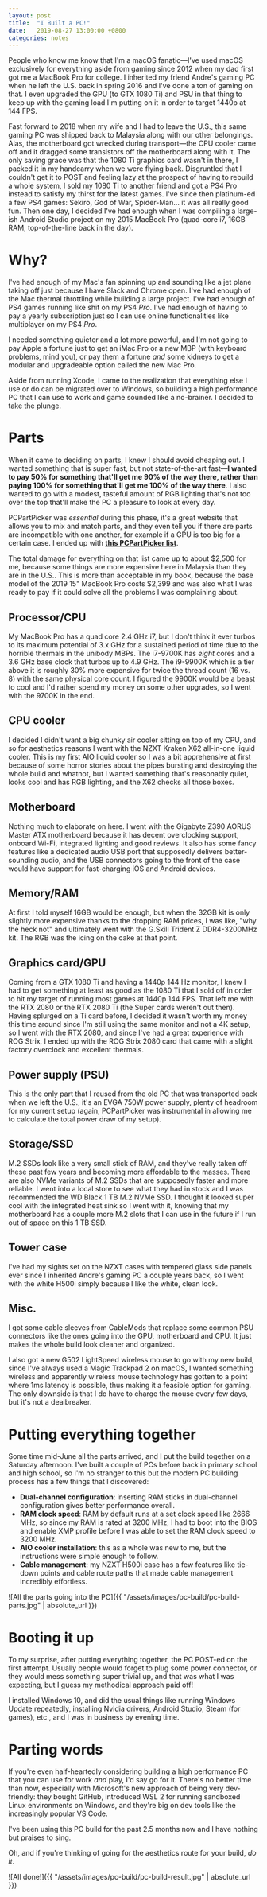 ```yaml
---
layout: post
title:  "I Built a PC!"
date:   2019-08-27 13:00:00 +0800
categories: notes
---
```


People who know me know that I'm a macOS fanatic—I've used macOS exclusively for everything aside from gaming since 2012 when my dad first got me a MacBook Pro for college. I inherited my friend Andre's gaming PC when he left the U.S. back in spring 2016 and I've done a ton of gaming on that. I even upgraded the GPU (to GTX 1080 Ti) and PSU in that thing to keep up with the gaming load I'm putting on it in order to target 1440p at 144 FPS.

Fast forward to 2018 when my wife and I had to leave the U.S., this same gaming PC was shipped back to Malaysia along with our other belongings. Alas, the motherboard got wrecked during transport—the CPU cooler came off and it dragged some transistors off the motherboard along with it. The only saving grace was that the 1080 Ti graphics card wasn't in there, I packed it in my handcarry when we were flying back. Disgruntled that I couldn't get it to POST and feeling lazy at the prospect of having to rebuild a whole system, I sold my 1080 Ti to another friend and got a PS4 Pro instead to satisfy my thirst for the latest games. I've since then platinum-ed a few PS4 games: Sekiro, God of War, Spider-Man... it was all really good fun. Then one day, I decided I've had enough when I was compiling a large-ish Android Studio project on my 2015 MacBook Pro (quad-core i7, 16GB RAM, top-of-the-line back in the day).

# Why?

I've had enough of my Mac's fan spinning up and sounding like a jet plane taking off just because I have Slack and Chrome open. I've had enough of the Mac thermal throttling while building a large project. I've had enough of PS4 games running like shit on my PS4 _Pro_. I've had enough of having to pay a yearly subscription just so I can use online functionalities like multiplayer on my PS4 _Pro_.

I needed something quieter and a lot more powerful, and I'm not going to pay Apple a fortune just to get an iMac Pro or a new MBP (with keyboard problems, mind you), or pay them a fortune _and_ some kidneys to get a modular and upgradeable option called the new Mac Pro.

Aside from running Xcode, I came to the realization that everything else I use or do can be migrated over to Windows, so building a high performance PC that I can use to work and game sounded like a no-brainer. I decided to take the plunge.

# Parts

When it came to deciding on parts, I knew I should avoid cheaping out. I wanted something that is super fast, but not state-of-the-art fast—**I wanted to pay 50% for something that'll get me 90% of the way there, rather than paying 100% for something that'll get me 100% of the way there**. I also wanted to go with a modest, tasteful amount of RGB lighting that's not too over the top that'll make the PC a pleasure to look at every day.

PCPartPicker was _essential_ during this phase, it's a great website that allows you to mix and match parts, and they even tell you if there are parts are incompatible with one another, for example if a GPU is too big for a certain case. I ended up with [**this PCPartPicker list**](https://pcpartpicker.com/user/cheeyi/saved/#view=QkLLJx).

The total damage for everything on that list came up to about $2,500 for me, because some things are more expensive here in Malaysia than they are in the U.S.. This is more than acceptable in my book, because the base model of the 2019 15" MacBook Pro costs $2,399 and was also what I was ready to pay if it could solve all the problems I was complaining about.

## Processor/CPU

My MacBook Pro has a quad core 2.4 GHz i7, but I don't think it ever turbos to its maximum potential of 3.x GHz for a sustained period of time due to the horrible thermals in the unibody MBPs. The i7-9700K has _eight_ cores and a 3.6 GHz base clock that turbos up to 4.9 GHz. The i9-9900K which is a tier above it is roughly 30% more expensive for twice the thread count (16 vs. 8) with the same physical core count. I figured the 9900K would be a beast to cool and I'd rather spend my money on some other upgrades, so I went with the 9700K in the end.

## CPU cooler

I decided I didn't want a big chunky air cooler sitting on top of my CPU, and so for aesthetics reasons I went with the NZXT Kraken X62 all-in-one liquid cooler. This is my first AIO liquid cooler so I was a bit apprehensive at first because of some horror stories about the pipes bursting and destroying the whole build and whatnot, but I wanted something that's reasonably quiet, looks cool and has RGB lighting, and the X62 checks all those boxes.

## Motherboard

Nothing much to elaborate on here. I went with the Gigabyte Z390 AORUS Master ATX motherboard because it has decent overclocking support, onboard Wi-Fi, integrated lighting and good reviews. It also has some fancy features like a dedicated audio USB port that supposedly delivers better-sounding audio, and the USB connectors going to the front of the case would have support for fast-charging iOS and Android devices.

## Memory/RAM

At first I told myself 16GB would be enough, but when the 32GB kit is only slightly more expensive thanks to the dropping RAM prices, I was like, "why the heck not" and ultimately went with the G.Skill Trident Z DDR4-3200MHz kit. The RGB was the icing on the cake at that point.

## Graphics card/GPU

Coming from a GTX 1080 Ti and having a 1440p 144 Hz monitor, I knew I had to get something at least as good as the 1080 Ti that I sold off in order to hit my target of running most games at 1440p 144 FPS. That left me with the RTX 2080 or the RTX 2080 Ti (the Super cards weren't out then). Having splurged on a Ti card before, I decided it wasn't worth my money this time around since I'm still using the same monitor and not a 4K setup, so I went with the RTX 2080, and since I've had a great experience with ROG Strix, I ended up with the ROG Strix 2080 card that came with a slight factory overclock and excellent thermals.

## Power supply (PSU)

This is the only part that I reused from the old PC that was transported back when we left the U.S., it's an EVGA 750W power supply, plenty of headroom for my current setup (again, PCPartPicker was instrumental in allowing me to calculate the total power draw of my setup).

## Storage/SSD

M.2 SSDs look like a very small stick of RAM, and they've really taken off these past few years and becoming more affordable to the masses. There are also NVMe variants of M.2 SSDs that are supposedly faster and more reliable. I went into a local store to see what they had in stock and I was recommended the WD Black 1 TB M.2 NVMe SSD. I thought it looked super cool with the integrated heat sink so I went with it, knowing that my motherboard has a couple more M.2 slots that I can use in the future if I run out of space on this 1 TB SSD.

## Tower case

I've had my sights set on the NZXT cases with tempered glass side panels ever since I inherited Andre's gaming PC a couple years back, so I went with the white H500i simply because I like the white, clean look.

## Misc.

I got some cable sleeves from CableMods that replace some common PSU connectors like the ones going into the GPU, motherboard and CPU. It just makes the whole build look cleaner and organized.

I also got a new G502 LightSpeed wireless mouse to go with my new build, since I've always used a Magic Trackpad 2 on macOS, I wanted something wireless and apparently wireless mouse technology has gotten to a point where 1ms latency is possible, thus making it a feasible option for gaming. The only downside is that I do have to charge the mouse every few days, but it's not a dealbreaker.

# Putting everything together

Some time mid-June all the parts arrived, and I put the build together on a Saturday afternoon. I've built a couple of PCs before back in primary school and high school, so I'm no stranger to this but the modern PC building process has a few things that I discovered:

* **Dual-channel configuration**: inserting RAM sticks in dual-channel configuration gives better performance overall.
* **RAM clock speed**: RAM by default runs at a set clock speed like 2666 MHz, so since my RAM is rated at 3200 MHz, I had to boot into the BIOS and enable XMP profile before I was able to set the RAM clock speed to 3200 MHz.
* **AIO cooler installation**: this as a whole was new to me, but the instructions were simple enough to follow.
* **Cable management**: my NZXT H500i case has a few features like tie-down points and cable route paths that made cable management incredibly effortless.

![All the parts going into the PC]({{ "/assets/images/pc-build/pc-build-parts.jpg" | absolute_url }})

# Booting it up

To my surprise, after putting everything together, the PC POST-ed on the first attempt. Usually people would forget to plug some power connector, or they would mess something super trivial up, and that was what I was expecting, but I guess my methodical approach paid off!

I installed Windows 10, and did the usual things like running Windows Update repeatedly, installing Nvidia drivers, Android Studio, Steam (for games), etc., and I was in business by evening time.

# Parting words

If you're even half-heartedly considering building a high performance PC that you can use for work _and_ play, I'd say go for it. There's no better time than now, especially with Microsoft's new approach of being very dev-friendly: they bought GitHub, introduced WSL 2 for running sandboxed Linux environments on Windows, and they're big on dev tools like the increasingly popular VS Code.

I've been using this PC build for the past 2.5 months now and I have nothing but praises to sing.

Oh, and if you're thinking of going for the aesthetics route for your build, _do it_.

![All done!]({{ "/assets/images/pc-build/pc-build-result.jpg" | absolute_url }})